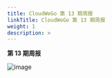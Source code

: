 ```yaml
---
title: CloudWeGo 第 13 期周报
linkTitle: CloudWeGo 第 13 期周报
weight: 1
description: >
---
```


**第 13 期周报**

![image](/img/community/weekly_report/CloudWeGo_13th_weekly_report.png)


